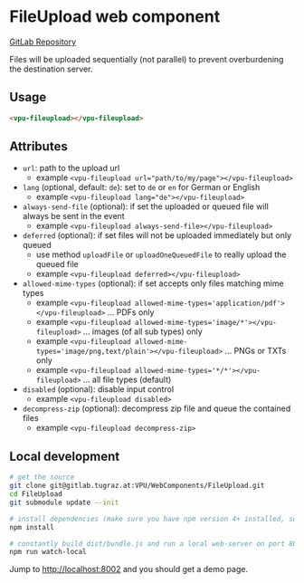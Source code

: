 # FileUpload web component

[GitLab Repository](https://gitlab.tugraz.at/VPU/WebComponents/FileUpload)

Files will be uploaded sequentially (not parallel) to prevent overburdening the destination server. 

## Usage

```html
<vpu-fileupload></vpu-fileupload>
```

## Attributes

- `url`: path to the upload url
    - example `<vpu-fileupload url="path/to/my/page"></vpu-fileupload>`
- `lang` (optional, default: `de`): set to `de` or `en` for German or English
    - example `<vpu-fileupload lang="de"></vpu-fileupload>`
- `always-send-file` (optional): if set the uploaded or queued file will always be sent in the event
    - example `<vpu-fileupload always-send-file></vpu-fileupload>`
- `deferred` (optional): if set files will not be uploaded immediately but only queued
    - use method `uploadFile` or `uploadOneQueuedFile` to really upload the queued file  
    - example `<vpu-fileupload deferred></vpu-fileupload>`
- `allowed-mime-types` (optional): if set accepts only files matching mime types
    - example `<vpu-fileupload allowed-mime-types='application/pdf'></vpu-fileupload>` ... PDFs only
    - example `<vpu-fileupload allowed-mime-types='image/*'></vpu-fileupload>` ... images (of all sub types) only
    - example `<vpu-fileupload allowed-mime-types='image/png,text/plain'></vpu-fileupload>` ... PNGs or TXTs only
    - example `<vpu-fileupload allowed-mime-types='*/*'></vpu-fileupload>` ... all file types (default)
- `disabled` (optional): disable input control
    - example `<vpu-fileupload disabled>`
- `decompress-zip` (optional): decompress zip file and queue the contained files
    - example `<vpu-fileupload decompress-zip>`

## Local development

```bash
# get the source
git clone git@gitlab.tugraz.at:VPU/WebComponents/FileUpload.git
cd FileUpload
git submodule update --init

# install dependencies (make sure you have npm version 4+ installed, so symlinks to the git submodules are created automatically)
npm install

# constantly build dist/bundle.js and run a local web-server on port 8002 
npm run watch-local
```

Jump to <http://localhost:8002> and you should get a demo page.
